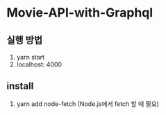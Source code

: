 # Movie-API-with-Graphql 
## 실행 방법
1. yarn start
2. localhost: 4000
## install
1. yarn add node-fetch (Node.js에서 fetch 할 때 필요)
